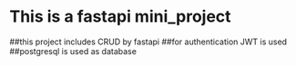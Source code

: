 # This is a fastapi mini_project
##this project includes CRUD by fastapi
##for authentication JWT is used
##postgresql is used as database
